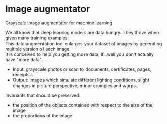 # Image augmentator

Grayscale image augmentator for machine learning

We all know that deep learning models are data hungry. They thrive when given many training examples.\
This data augmentation tool enlarges your dataset of images by generating multiple version of each image.\
It is conceived to help you getting more data, if...well you don't actually have "more data".

- Input: grayscale photos or scan to documents, certificates, pages, receipts...
- Output: images which simulate different lighting conditions, slight changes in picture perspective, minor crumples and warps

Invariants that should be preserved:
 - the position of the objects contained with respect to the size of the image
 - the proportions of the image


<!--

[ The tool converts a set of images into a much larger set of slightly altered images.
 The tool scans a directory containing image files, and creates new images by performing a set of augmentation operations. 
]

## Getting Started

### Prerequisites

By default it does not flip the image, so that the neural network is able to distinguish between Left-something and Right-something
It targets grayscale images, but it can be easily extended to handle other kind of images as well. 

I've integrated it with YOLO v3 object detection algorithm, based on the darknet CNN.
But it can be used to train other convolutional neural networks and should both improve their performance and reduce overfitting.

-->


